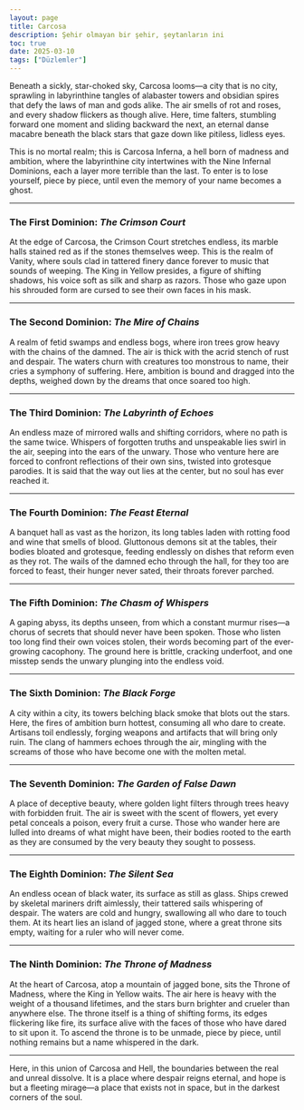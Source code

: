 ```yaml
---
layout: page
title: Carcosa
description: Şehir olmayan bir şehir, şeytanların ini
toc: true
date: 2025-03-10
tags: ["Düzlemler"]
---
```


Beneath a sickly, star-choked sky, Carcosa looms—a city that is no city, sprawling in labyrinthine tangles of alabaster towers and obsidian spires that defy the laws of man and gods alike. The air smells of rot and roses, and every shadow flickers as though alive. Here, time falters, stumbling forward one moment and sliding backward the next, an eternal danse macabre beneath the black stars that gaze down like pitiless, lidless eyes.

This is no mortal realm; this is Carcosa Inferna, a hell born of madness and ambition, where the labyrinthine city intertwines with the Nine Infernal Dominions, each a layer more terrible than the last. To enter is to lose yourself, piece by piece, until even the memory of your name becomes a ghost.

---

### The First Dominion: _The Crimson Court_

At the edge of Carcosa, the Crimson Court stretches endless, its marble halls stained red as if the stones themselves weep. This is the realm of Vanity, where souls clad in tattered finery dance forever to music that sounds of weeping. The King in Yellow presides, a figure of shifting shadows, his voice soft as silk and sharp as razors. Those who gaze upon his shrouded form are cursed to see their own faces in his mask.

---

### The Second Dominion: _The Mire of Chains_

A realm of fetid swamps and endless bogs, where iron trees grow heavy with the chains of the damned. The air is thick with the acrid stench of rust and despair. The waters churn with creatures too monstrous to name, their cries a symphony of suffering. Here, ambition is bound and dragged into the depths, weighed down by the dreams that once soared too high.

---

### The Third Dominion: _The Labyrinth of Echoes_

An endless maze of mirrored walls and shifting corridors, where no path is the same twice. Whispers of forgotten truths and unspeakable lies swirl in the air, seeping into the ears of the unwary. Those who venture here are forced to confront reflections of their own sins, twisted into grotesque parodies. It is said that the way out lies at the center, but no soul has ever reached it.

---

### The Fourth Dominion: _The Feast Eternal_

A banquet hall as vast as the horizon, its long tables laden with rotting food and wine that smells of blood. Gluttonous demons sit at the tables, their bodies bloated and grotesque, feeding endlessly on dishes that reform even as they rot. The wails of the damned echo through the hall, for they too are forced to feast, their hunger never sated, their throats forever parched.

---

### The Fifth Dominion: _The Chasm of Whispers_

A gaping abyss, its depths unseen, from which a constant murmur rises—a chorus of secrets that should never have been spoken. Those who listen too long find their own voices stolen, their words becoming part of the ever-growing cacophony. The ground here is brittle, cracking underfoot, and one misstep sends the unwary plunging into the endless void.

---

### The Sixth Dominion: _The Black Forge_

A city within a city, its towers belching black smoke that blots out the stars. Here, the fires of ambition burn hottest, consuming all who dare to create. Artisans toil endlessly, forging weapons and artifacts that will bring only ruin. The clang of hammers echoes through the air, mingling with the screams of those who have become one with the molten metal.

---

### The Seventh Dominion: _The Garden of False Dawn_

A place of deceptive beauty, where golden light filters through trees heavy with forbidden fruit. The air is sweet with the scent of flowers, yet every petal conceals a poison, every fruit a curse. Those who wander here are lulled into dreams of what might have been, their bodies rooted to the earth as they are consumed by the very beauty they sought to possess.

---

### The Eighth Dominion: _The Silent Sea_

An endless ocean of black water, its surface as still as glass. Ships crewed by skeletal mariners drift aimlessly, their tattered sails whispering of despair. The waters are cold and hungry, swallowing all who dare to touch them. At its heart lies an island of jagged stone, where a great throne sits empty, waiting for a ruler who will never come.

---

### The Ninth Dominion: _The Throne of Madness_

At the heart of Carcosa, atop a mountain of jagged bone, sits the Throne of Madness, where the King in Yellow waits. The air here is heavy with the weight of a thousand lifetimes, and the stars burn brighter and crueler than anywhere else. The throne itself is a thing of shifting forms, its edges flickering like fire, its surface alive with the faces of those who have dared to sit upon it. To ascend the throne is to be unmade, piece by piece, until nothing remains but a name whispered in the dark.

---

Here, in this union of Carcosa and Hell, the boundaries between the real and unreal dissolve. It is a place where despair reigns eternal, and hope is but a fleeting mirage—a place that exists not in space, but in the darkest corners of the soul.